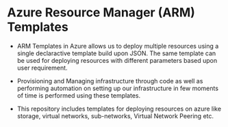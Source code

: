 #  Azure Resource Manager (ARM) Templates


- ARM Templates in Azure allows us to deploy multiple resources using a single declaractive template build upon JSON. The same template can be used for deploying resources with different parameters based upon user requirement. <br/>

- Provisioning and Managing infrastructure through code as well as performing automation on setting up our infrastructure in few moments of time is performed using these templates.

- This repository includes templates for deploying resources on azure like storage, virtual networks, sub-networks, Virtual Network Peering etc.
